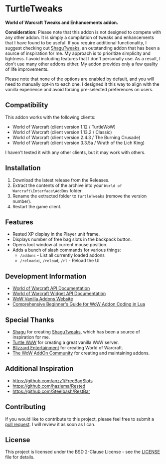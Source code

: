 # TurtleTweaks

**World of Warcraft Tweaks and Enhancements addon.**

**Consideration:** Please note that this addon is not designed to compete with 
any other addon. It is simply a compilation of tweaks and enhancements that I 
have found to be useful. If you require additional functionality, I suggest 
checking out [ShaguTweaks](https://shagu.org/ShaguTweaks/), an outstanding addon 
that has been a source of inspiration for me. My approach is to prioritize 
simplicity and lightness. I avoid including features that I don't personally 
use. As a result, I don't use many other addons either. My addon provides 
only a few quality of life improvements.

Please note that none of the options are enabled by default, and you will need 
to manually opt-in to each one. I designed it this way to align with the 
vanilla experience and avoid forcing pre-selected preferences on users.

## Compatibility

This addon works with the following clients:
- World of Warcraft (client version 1.12 / TurtleWoW)
- World of Warcraft (client version 1.13.2 / Classic)
- World of Warcraft (client version 2.4.3 / The Burning Crusade)
- World of Warcraft (client version 3.3.5a / Wrath of the Lich King)

I haven't tested it with any other clients, but it may work with others.

## Installation

1. Download the latest release from the Releases.
2. Extract the contents of the archive into your `World of Warcraft\Interface\AddOns` folder.
3. Rename the extracted folder to `TurtleTweaks` (remove the version number).
4. Restart the game client.

## Features

- Rested XP display in the Player unit frame.
- Displays number of free bag slots in the backpack button.
- Opens loot window at current mouse position.
- Adds a bunch of slash commands for various things:
  - `/addons` - List all currently loaded addons
  - `/reloadui`, `/reload`, `/rl` - Reload the UI

## Development Information

- [World of Warcraft API Documentation](https://wow.gamepedia.com/World_of_Warcraft_API)
- [World of Warcraft Widget API Documentation](https://wowpedia.fandom.com/wiki/Widget_API)
- [WoW Vanilla Addons Website](https://legacy-wow.com/vanilla-addons/)
- [Comprehensive Beginner's Guide for WoW Addon Coding in Lua](https://www.wowhead.com/guide/comprehensive-beginners-guide-for-wow-addon-coding-in-lua-5338)

## Special Thanks

- [Shagu](https://shagu.org/) for creating [ShaguTweaks](https://shagu.org/ShaguTweaks/), which has been a source of inspiration for me.
- [Turtle WoW](https://turtle-wow.org/) for creating a great vanilla WoW server.
- [Blizzard Entertainment](https://www.blizzard.com/) for creating World of Warcraft.
- [The WoW AddOn Community](https://www.curseforge.com/wow/addons) for creating and maintaining addons.

## Additional Inspiration

- https://github.com/anzz1/FreeBagSlots
- https://github.com/hazlema/Rested
- https://github.com/Steelbash/RestBar

## Contributing

If you would like to contribute to this project, please feel free to submit a
[pull request](https://github.com/mitjafelicijan/TurtleTweaks/pulls).
I will review it as soon as I can.

## License

This project is licensed under the BSD 2-Clause License - see the [LICENSE](LICENSE) file for details.